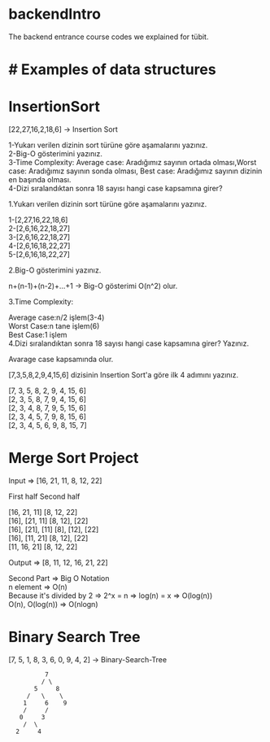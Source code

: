 # backendIntro
The backend entrance course codes we explained for tübit.

# # Examples of data structures

# InsertionSort

[22,27,16,2,18,6] -> Insertion Sort<br/>

1-Yukarı verilen dizinin sort türüne göre aşamalarını yazınız.<br/>
2-Big-O gösterimini yazınız.<br/>
3-Time Complexity: Average case: Aradığımız sayının ortada olması,Worst case: Aradığımız sayının sonda olması, Best case: Aradığımız sayının dizinin en başında olması.<br/>
4-Dizi sıralandıktan sonra 18 sayısı hangi case kapsamına girer? <br/>

1.Yukarı verilen dizinin sort türüne göre aşamalarını yazınız. <br/>

1-[2,27,16,22,18,6]<br/>
2-[2,6,16,22,18,27]<br/>
3-[2,6,16,22,18,27]<br/>
4-[2,6,16,18,22,27]<br/>
5-[2,6,16,18,22,27] <br/>


2.Big-O gösterimini yazınız.<br/>

n+(n-1)+(n-2)+...+1 -> Big-O gösterimi O(n^2) olur.<br/>

3.Time Complexity:<br/>

Average case:n/2 işlem(3-4)<br/>
Worst Case:n tane işlem(6)<br/>
Best Case:1 işlem<br/>
4.Dizi sıralandıktan sonra 18 sayısı hangi case kapsamına girer? Yazınız.<br/>

Avarage case kapsamında olur.<br/>

[7,3,5,8,2,9,4,15,6] dizisinin Insertion Sort'a göre ilk 4 adımını yazınız.<br/>


[7, 3, 5, 8, 2, 9, 4, 15, 6]<br/>
[2, 3, 5, 8, 7, 9, 4, 15, 6]<br/>
[2, 3, 4, 8, 7, 9, 5, 15, 6]<br/>
[2, 3, 4, 5, 7, 9, 8, 15, 6]<br/>
[2, 3, 4, 5, 6, 9, 8, 15, 7]<br/>


# Merge Sort Project <br/>

Input => [16, 21, 11, 8, 12, 22]<br/>

First half	Second half<br/>

[16, 21, 11]	[8, 12, 22]<br/>
[16], [21, 11]	[8, 12], [22]<br/>
[16], [21], [11]	[8], [12], [22]<br/>
[16], [11, 21]	[8, 12], [22]<br/>
[11, 16, 21]	[8, 12, 22]<br/>

Output => [8, 11, 12, 16, 21, 22]<br/>

Second Part => Big O Notation<br/>
n element => O(n) <br/>
Because it's divided by 2 => 2^x = n => log(n) = x => O(log(n))<br/>
O(n), O(log(n)) => O(nlogn)


# Binary Search Tree<br/>

[7, 5, 1, 8, 3, 6, 0, 9, 4, 2] -> Binary-Search-Tree <br/>


              7
             / \
           5     8 
         /   \    \
        1     6    9
        /     /
       0     3
        /  \
      2     4 

